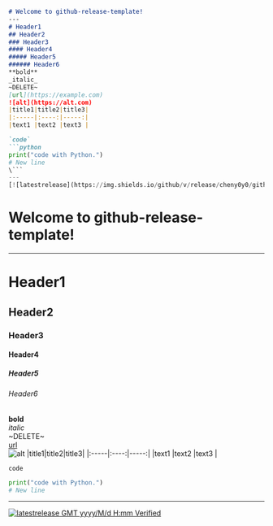 ```markdown
# Welcome to github-release-template!
---
# Header1
## Header2
### Header3
#### Header4
##### Header5
###### Header6
**bold**  
_italic_  
~DELETE~  
[url](https://example.com)  
![alt](https://alt.com)
|title1|title2|title3|
|:-----|:----:|-----:|
|text1 |text2 |text3 |

`code`
```python
print("code with Python.")
# New line
\```
---
[![latestrelease](https://img.shields.io/github/v/release/cheny0y0/github-release-template.svg) GMT yyyy/M/d H:mm Verified](https://github.com/144881-Studios/physics-engine/releases)
```
# Welcome to github-release-template!
---
# Header1
## Header2
### Header3
#### Header4
##### Header5
###### Header6
**bold**  
_italic_  
~DELETE~  
[url](https://example.com)  
![alt](https://alt.com)
|title1|title2|title3|
|:-----|:----:|-----:|
|text1 |text2 |text3 |

`code`
```python
print("code with Python.")
# New line
```
---
[![latestrelease](https://img.shields.io/github/v/release/cheny0y0/github-release-template.svg) GMT yyyy/M/d H:mm Verified](https://github.com/144881-Studios/physics-engine/releases)

